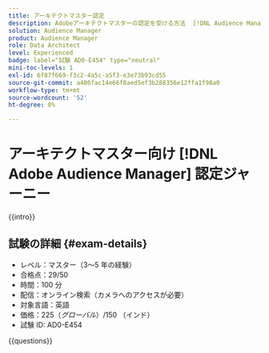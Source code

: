 ```yaml
---
title: アーキテクトマスター認定
description: Adobeアーキテクトマスターの認定を受ける方法  [!DNL Audience Manager]  説明します。
solution: Audience Manager
product: Audience Manager
role: Data Architect
level: Experienced
badge: label="試験 AD0-E454" type="neutral"
mini-toc-levels: 1
exl-id: 6f87f669-f3c2-4a5c-a5f3-e3e73b93cd55
source-git-commit: a406fac14e66f8aed5ef3b288356e12ffa1f98a0
workflow-type: tm+mt
source-wordcount: '52'
ht-degree: 0%

---
```


# アーキテクトマスター向け [!DNL Adobe Audience Manager] 認定ジャーニー

{{intro}}

## 試験の詳細 {#exam-details}

* レベル：マスター（3～5 年の経験）
* 合格点：29/50
* 時間：100 分
* 配信：オンライン検索（カメラへのアクセスが必要）
* 対象言語：英語
* 価格：$225 （グローバル）/$150 （インド）
* 試験 ID: AD0-E454

{{questions}}

